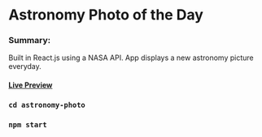 <h1>Astronomy Photo of the Day</h1>

<h3>Summary:</h3>

Built in React.js using a NASA API. App displays a new astronomy picture everyday.


<a href="https://nickmagidson.github.io/astronomy-photo/"><h4>Live Preview</h4></a>

### `cd astronomy-photo`

### `npm start`
